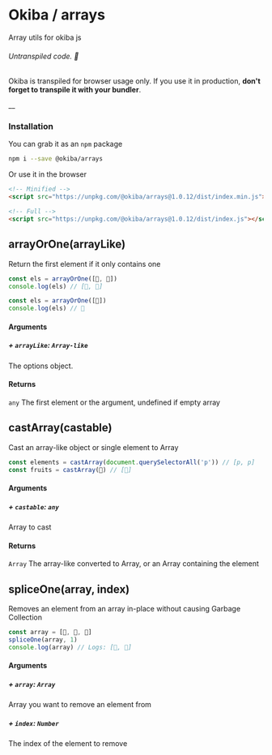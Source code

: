 

# Okiba / arrays
Array utils for okiba js


###### Untranspiled code. 🛑

Okiba is transpiled for browser usage only. If you use it in production, **don't forget to transpile it with your bundler**.

__



### Installation

You can grab it as an `npm` package
```bash
npm i --save @okiba/arrays
```

Or use it in the browser
```html
<!-- Minified -->
<script src="https://unpkg.com/@okiba/arrays@1.0.12/dist/index.min.js"></script>

<!-- Full -->
<script src="https://unpkg.com/@okiba/arrays@1.0.12/dist/index.js"></script>
```




## arrayOrOne(arrayLike)


Return the first element if it only contains one






```javascript
const els = arrayOrOne([🍏, 🍌])
console.log(els) // [🍏, 🍌]

const els = arrayOrOne([🍏])
console.log(els) // 🍏
```




#### Arguments


##### + `arrayLike`: `Array-like`

The options object.





#### Returns

`any` The first element or the argument, undefined if empty array
## castArray(castable)


Cast an array-like object or single element to Array






```javascript
const elements = castArray(document.querySelectorAll('p')) // [p, p]
const fruits = castArray(🍒) // [🍒]
```




#### Arguments


##### + `castable`: `any`

Array to cast





#### Returns

`Array` The array-like converted to Array, or an Array containing the element
## spliceOne(array, index)


Removes an element from an array in-place without causing Garbage Collection






```javascript
const array = [🍎, 🍐, 🍌]
spliceOne(array, 1)
console.log(array) // Logs: [🍎, 🍌]
```




#### Arguments


##### + `array`: `Array`

Array you want to remove an element from


##### + `index`: `Number`

The index of the element to remove




